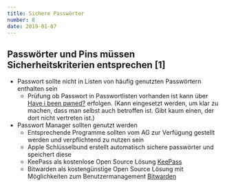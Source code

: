 ```yaml
---
title: Sichere Passwörter
number: 8
date: 2019-01-07
---
```

## Passwörter und Pins müssen Sicherheitskriterien entsprechen [1]

- Passwort sollte nicht in Listen von häufig genutzten Passwörtern enthalten sein
    - Prüfung ob Passwort in Passwortlisten vorhanden ist kann über [Have i been pwned?](https://haveibeenpwned.com/) erfolgen. (Kann eingesetzt werden, um klar zu machen, dass man selbst auch betroffen ist. Gibt kaum einen, der dort nicht vertreten ist.)
- Passwort Manager sollten genutzt werden
    - Entsprechende Programme sollten vom AG zur Verfügung gestellt werden und verpflichtend zu nutzen sein
    - Apple Schlüsselbund erstellt automatisch sichere passwörter und speichert diese 
    - KeePass als kostenlose Open Source Lösung [KeePass](https://keepass.info/download.html)
    - Bitwarden als kostengünstige Open Source Lösung mit Möglichkeiten zum Benutzermanagement [Bitwarden](https://bitwarden.com/)